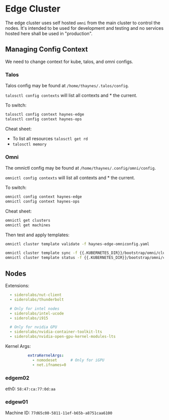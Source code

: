 # Edge Cluster

The edge cluster uses self hosted `omni` from the main cluster to control the nodes. It's intended to be used for development and testing and no services hosted here shall be used in "production".

## Managing Config Context

We need to change context for kube, talos, and omni configs. 

### Talos

Talos config may be found at `/home/thaynes/.talos/config`.

`talosctl config contexts` will list all contexts and * the current.

To switch:

```bash
talosctl config context haynes-edge
talosctl config context haynes-ops
```

Cheat sheet:

- To list all resources `talosctl get rd`
- `talosctl memory`

### Omni

The omnictl config may be found at `/home/thaynes/.config/omni/config`.

`omnictl config contexts` will list all contexts and * the current.

To switch:

```bash
omnictl config context haynes-edge
omnictl config context haynes-ops
```

Cheat sheet:

```bash
omnictl get clusters
omnictl get machines
```

Then test and apply templates:

```bash
omnictl cluster template validate -f haynes-edge-omniconfig.yaml

omnictl cluster template sync -f {{.KUBERNETES_DIR}}/bootstrap/omni/cluster-template.yaml --verbose
omnictl cluster template status -f {{.KUBERNETES_DIR}}/bootstrap/omni/cluster-template.yaml
```

## Nodes

Extensions:

```yaml
  - siderolabs/nut-client
  - siderolabs/thunderbolt

  # Only for intel nodes
  - siderolabs/intel-ucode
  - siderolabs/i915

  # Only for nvidia GPU
  - siderolabs/nvidia-container-toolkit-lts
  - siderolabs/nvidia-open-gpu-kernel-modules-lts
```

Kernel Args:

```yaml
          extraKernelArgs:
            - nomodeset      # Only for iGPU
            - net.ifnames=0
```

### edgem02

eth0: `58:47:ca:77:0d:aa`

### edgew01

Machine ID: `77d65c00-5811-11ef-b65b-a8751caa6100`